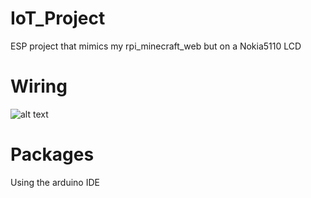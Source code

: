# IoT_Project
ESP project that mimics my rpi_minecraft_web but on a Nokia5110 LCD

# Wiring
![alt text](https://i.imgur.com/UP4Y57J.png)

# Packages
Using the arduino IDE
